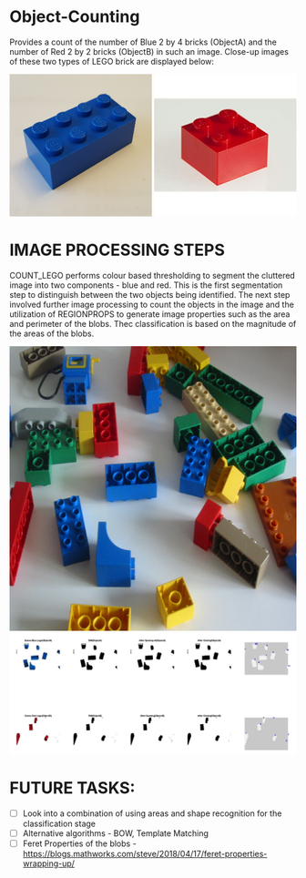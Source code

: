 # Object-Counting


Provides a count of the number of Blue 2 by 4 bricks (ObjectA) and the number of Red 2 by 2 bricks (ObjectB) in such an image. Close-up images of these two types of LEGO brick are displayed below:


<img src="ObjectA.jpg" width="250" height="250"> <img src="ObjectB.jpg" width="250" height="250">


# IMAGE PROCESSING STEPS

COUNT_LEGO performs colour based thresholding to segment the cluttered
image into two components - blue and red. This is the first segmentation
step to distinguish between the two objects being identified. 
The next step involved further image processing to count the objects in
the image and the utilization of REGIONPROPS to
generate image properties such as the area and perimeter of the blobs.
Thec classification is based on the magnitude of the areas of the blobs.

<img src="training_images/train01.jpg" width="750" height="500">
<img src="processing.jpg">

# FUTURE TASKS:
- [ ] Look into a combination of using areas and shape recognition for the classification stage
- [ ] Alternative algorithms - BOW, Template Matching
- [ ] Feret Properties of the blobs - https://blogs.mathworks.com/steve/2018/04/17/feret-properties-wrapping-up/
